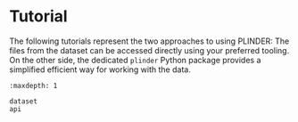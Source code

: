 # Tutorial

The following tutorials represent the two approaches to using PLINDER:
The files from the dataset can be accessed directly using your preferred tooling.
On the other side, the dedicated `plinder` Python package provides a simplified
efficient way for working with the data.

```{toctree}
:maxdepth: 1

dataset
api
```
